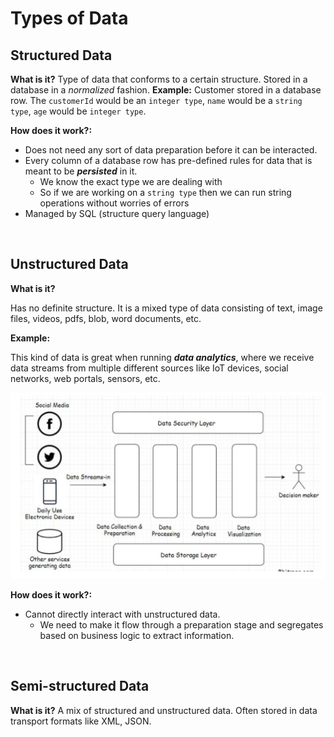 # Types of Data

## Structured Data

**What is it?** Type of data that conforms to a certain structure. Stored in a database in a *normalized* fashion. 
**Example:** Customer stored in a database row. The `customerId` would be an `integer type`, `name` would be a `string type`, `age` would be `integer type`.

**How does it work?:**

- Does not need any sort of data preparation before it can be interacted.
- Every column of a database row has pre-defined rules for data that is meant to be ***persisted*** in it.
    - We know the exact type we are dealing with
    - So if we are working on a `string type` then we can run string operations without worries of errors
- Managed by SQL (structure query language)
<br>

## Unstructured Data

**What is it?**

Has no definite structure. It is a mixed type of data consisting of text, image files, videos, pdfs, blob, word documents, etc.

**Example:**

This kind of data is great when running ***data analytics***, where we receive data streams from multiple different sources like IoT devices, social networks, web portals, sensors, etc.

![unstructured-data](resources/unstructured-data.png)

**How does it work?:**

- Cannot directly interact with unstructured data.
    - We need to make it flow through a preparation stage and segregates based on business logic to extract information.
<br>

## Semi-structured Data

**What is it?** A mix of structured and unstructured data. Often stored in data transport formats like XML, JSON.
<br>